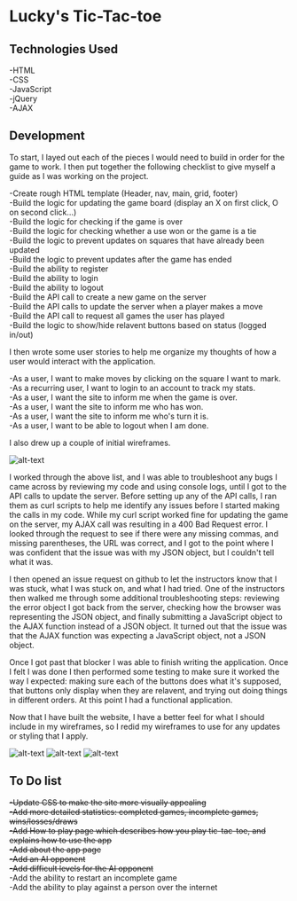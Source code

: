 # Lucky's Tic-Tac-toe

## Technologies Used
-HTML  
-CSS  
-JavaScript  
-jQuery  
-AJAX  

## Development
To start, I layed out each of the pieces I would need to build in order for the game to work. I then put together the following checklist to give myself a guide as I was working on the project.

-Create rough HTML template (Header, nav, main, grid, footer)  
-Build the logic for updating the game board (display an X on first click, O on second click...)  
-Build the logic for checking if the game is over  
-Build the logic for checking whether a use won or the game is a tie  
-Build the logic to prevent updates on squares that have already been updated  
-Build the logic to prevent updates after the game has ended  
-Build the ability to register  
-Build the ability to login  
-Build the ability to logout  
-Build the API call to create a new game on the server  
-Build the API calls to update the server when a player makes a move  
-Build the API call to request all games the user has played  
-Build the logic to show/hide relavent buttons based on status (logged in/out)  

I then wrote some user stories to help me organize my thoughts of how a user would interact with the application.

-As a user, I want to make moves by clicking on the square I want to mark.  
-As a recurring user, I want to login to an account to track my stats.  
-As a user, I want the site to inform me when the game is over.  
-As a user, I want the site to inform me who has won.  
-As a user, I want the site to inform me who's turn it is.  
-As a user, I want to be able to logout when I am done.  

I also drew up a couple of initial wireframes.

![alt-text][wireframe1]

I worked through the above list, and I was able to troubleshoot any bugs I came across by reviewing my code and using console logs, until I got to the API calls to update the server. Before setting up any of the API calls, I ran them as curl scripts to help me identify any issues before I started making the calls in my code. While my curl script worked fine for updating the game on the server, my AJAX call was resulting in a 400 Bad Request error. I looked through the request to see if there were any missing commas, and missing parentheses, the URL was correct, and I got to the point where I was confident that the issue was with my JSON object, but I couldn't tell what it was.

I then opened an issue request on github to let the instructors know that I was stuck, what I was stuck on, and what I had tried. One of the instructors then walked me through some additional troubleshooting steps: reviewing the error object I got back from the server, checking how the browser was representing the JSON object, and finally submitting a JavaScript object to the AJAX function instead of a JSON object. It turned out that the issue was that the AJAX function was expecting a JavaScript object, not a JSON object.

Once I got past that blocker I was able to finish writing the application. Once I felt I was done I then performed some testing to make sure it worked the way I expected: making sure each of the buttons does what it's supposed, that buttons only display when they are relavent, and trying out doing things in different orders. At this point I had a functional application.

Now that I have built the website, I have a better feel for what I should include in my wireframes, so I redid my wireframes to use for any updates or styling that I apply.

![alt-text][wireframePage1]
![alt-text][wireframePage2]
![alt-text][wireframePage3]

## To Do list
~~-Update CSS to make the site more visually appealing~~  
~~-Add more detailed statistics: completed games,  incomplete games, wins/losses/draws~~  
~~-Add How to play page which describes how you play tic-tac-toe, and explains how to use the app~~  
~~-Add about the app page~~  
~~-Add an AI opponent~~  
~~-Add difficult levels for the AI opponent~~  
-Add the ability to restart an incomplete game  
-Add the ability to play against a person over the internet

[wireframe1]: https://github.com/luckyswims/tic-tac-toe-client/blob/master/assets/images/Initial%20Wireframes.jpg
[wireframePage1]: https://github.com/luckyswims/tic-tac-toe-client/blob/master/assets/images/wireframePage1.jpg
[wireframePage2]: https://github.com/luckyswims/tic-tac-toe-client/blob/master/assets/images/wireframePage2.jpg
[wireframePage3]: https://github.com/luckyswims/tic-tac-toe-client/blob/master/assets/images/wireframePage3.jpg
